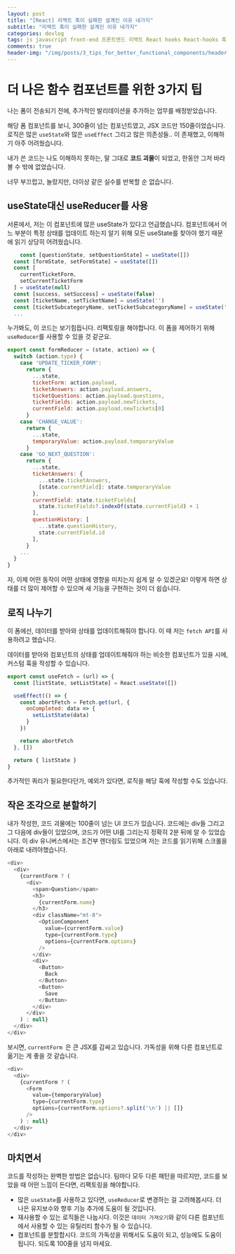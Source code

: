 ```yaml
---
layout: post
title: "[React] 리액트 훅이 실패한 설계인 이유 네가지"
subtitle: "리액트 훅이 실패한 설계인 이유 네가지"
categories: devlog
tags: js javascript front-end 프론트엔드 리액트 React hooks React-hooks 훅 훅스
comments: true
header-img: "/img/posts/3_tips_for_better_functional_components/header.jpeg"
---
```


# 더 나은 함수 컴포넌트를 위한 3가지 팁

나는 폼이 전송되기 전에, 추가적인 발리데이션을 추가하는 업무를 배정받았습니다.

해당 폼 컴포넌트를 보니, 300줄이 넘는 컴포넌트였고, JSX 코드만 150줄이었습니다. 로직은 많은 `useState`와 많은 `useEffect` 그리고 많은 의존성들.. 이 존재했고, 이해하기 아주 어려웠습니다.

내가 쓴 코드는 나도 이해하지 못하는, 말 그대로 **코드 괴물**이 되었고, 한동안 그저 바라볼 수 밖에 없었습니다.

너무 부끄럽고, 놀랐지만, 더이상 같은 실수를 반복할 순 없습니다.

## useState대신 useReducer를 사용
서론에서, 저는 이 컴포넌트에 많은 useState가 있다고 언급했습니다.
컴포넌트에서 어느 부분이 특정 상태를 업데이트 하는지 알기 위해 모든 useState를 찾아야 했기 때문에 읽기 상당히 어려웠습니다.

```javascript
	const [questionState, setQuestionState] = useState([])
  const [formState, setFormState] = useState([])
  const [
    currentTicketForm,
    setCurrentTicketForm
  ] = useState(null)
  const [success, setSuccess] = useState(false)
  const [ticketName, setTicketName] = useState('')
  const [ticketSubcategoryName, setTicketSubcategoryName] = useState('')
  ...

```

누가봐도, 이 코드는 보기힘듭니다. 리팩토링을 해야합니다. 이 폼을 제어하기 위해 `useReducer`를 사용할 수 있을 것 같군요.


```javascript
export const formReducer = (state, action) => {
  switch (action.type) {
    case 'UPDATE_TICKER_FORM':
      return {
        ...state,
        ticketForm: action.payload,
        ticketAnswers: action.payload.answers,
        ticketQuestions: action.payload.questions,
        ticketFields: action.payload.newTickets,
        currentField: action.payload.newTickets[0]
      }
    case 'CHANGE_VALUE':
      return {
        ...state,
        temporaryValue: action.payload.temporaryValue
      }
    case 'GO_NEXT_QUESTION':
      return {
        ...state,
        ticketAnswers: {
          ...state.ticketAnswers,
          [state.currentField]: state.temporaryValue
        },
        currentField: state.ticketFields[
          state.ticketFields?.indexOf(state.currentField) + 1
        ],
        questionHistory: [
          ...state.questionHistory,
          state.currentField.id
        ],
      }
    ...
  }
}

```

자, 이제 어떤 동작이 어떤 상태에 영향을 미치는지 쉽게 알 수 있겠군요! 이렇게 하면 상태를 더 많이 제어할 수 있으며 새 기능을 구현하는 것이 더 쉽습니다.

## 로직 나누기

이 폼에선, 데이터를 받아와 상태를 업데이트해줘야 합니다. 이 때 저는 `fetch API`를 사용하려고 했습니다.

데이터를 받아와 컴포넌트의 상태를 업데이트해줘야 하는 비슷한 컴포넌트가 있을 시에, 커스텀 훅을 작성할 수 있습니다.

```javascript
export const useFetch = (url) => {
  const [listState, setListState] = React.useState([])

  useEffect(() => {
    const abortFetch = Fetch.get(url, {
      onCompleted: data => {
        setListState(data)
      }
    })

    return abortFetch
  }, [])

  return { listState }
}
```

추가적인 쿼리가 필요한다던가, 예외가 있다면, 로직을 해당 훅에 작성할 수도 있습니다.


## 작은 조각으로 분할하기

내가 작성한, 코드 괴물에는 100줄이 넘는 UI 코드가 있습니다.
코드에는 div들 그리고 그 다음에 div들이 있었으며, 코드가 어떤 UI를 그리는지 정확히 2분 뒤에 알 수 있었습니다.
이 div 유니버스에서는 조건부 렌더링도 있었으며 저는 코드를 읽기위해 스크롤을 아래로 내려야했습니다.


```javascript
<div>
  <div>
    {currentForm ? (
      <div>
        <span>Question</span>
        <h3>
          {currentForm.name}
        </h3>
        <div className="mt-8">
          <OptionComponent
            value={currentForm.value}
            type={currentForm.type}
            options={currentForm.options}
          />
        </div>
        <div>
          <Button>
            Back
          </Button>
          <Button>
            Save
          </Button>
        </div>
      </div>
    ) : null}
  </div>
</div>
```

보시면, `currentForm `은 큰 JSX를 감싸고 있습니다. 가독성을 위해 다른 컴포넌트로 옮기는 게 좋을 것 같습니다.

```javascript
<div>
  <div>
    {currentForm ? (
      <Form
        value={temporaryValue}
        type={currentForm.type}
        options={currentForm.options?.split('\n') || []}
      />
    ) : null}
  </div>
</div>
```


## 마치면서
코드를 작성하는 완벽한 방법은 없습니다. 팀마다 모두 다른 패턴을 따르지만, 코드를 보았을 때 어떤 느낌이 든다면, 리팩토링을 해야합니다.

- 많은 `useState`를 사용하고 있다면, `useReducer`로 변경하는 걸 고려해봅시다. 더 나은 유지보수와 향후 기능 추가에 도움이 될 것입니다.
- 재사용할 수 있는 로직들은 나눕시다. 이것은 `데이터 가져오기`와 같이 다른 컴포넌트에서 사용할 수 있는 유틸리티 함수가 될 수 있습니다.
- 컴포넌트를 분할합시다. 코드의 가독성을 위해서도 도움이 되고, 성능에도 도움이 됩니다. 되도록 100줄을 넘지 마세요.